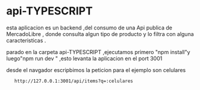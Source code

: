 # api-TYPESCRIPT
esta aplicacion es un backend ,del consumo de una Api publica de MercadoLibre , donde consulta  algun tipo de producto  y lo filtra con alguna caracteristicas  .

parado en la carpeta  api-TYPESCRIPT ,ejecutamos primero "npm install"y luego"npm run dev " ,esto levanta  la aplicacion en el port 3001 

desde el navgador  escripbimos la peticion  para el ejemplo son celulares 

       http://127.0.0.1:3001/api/items?q=:celulares
       
       
       
       
       
       
<!--        si queremos cambiar el producto  hay que cambiar  la  palabre celulres en el  archivo /src/function/index.tsx

 luego si queremos obtener  el detalle de un producto por id  

                     http://127.0.0.1:3001/api/items/MLA1143746497


        


en el index de fuctions ,esta la logica 
en el index de routes  las rutas 



  
